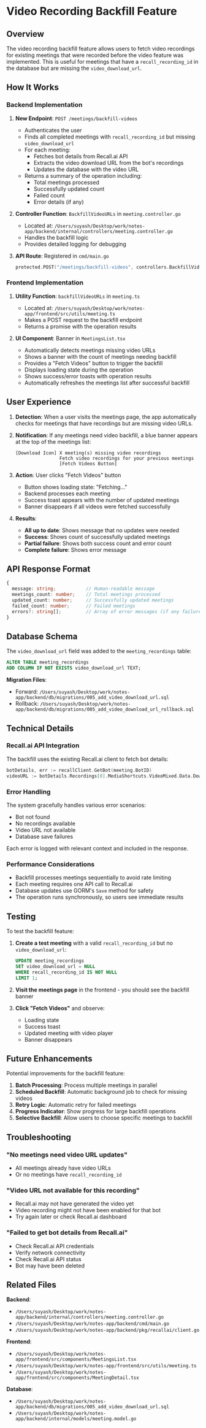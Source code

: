 # Video Recording Backfill Feature

## Overview

The video recording backfill feature allows users to fetch video recordings for existing meetings that were recorded before the video feature was implemented. This is useful for meetings that have a `recall_recording_id` in the database but are missing the `video_download_url`.

## How It Works

### Backend Implementation

1. **New Endpoint**: `POST /meetings/backfill-videos`
   - Authenticates the user
   - Finds all completed meetings with `recall_recording_id` but missing `video_download_url`
   - For each meeting:
     - Fetches bot details from Recall.ai API
     - Extracts the video download URL from the bot's recordings
     - Updates the database with the video URL
   - Returns a summary of the operation including:
     - Total meetings processed
     - Successfully updated count
     - Failed count
     - Error details (if any)

2. **Controller Function**: `BackfillVideoURLs` in `meeting.controller.go`
   - Located at: `/Users/suyash/Desktop/work/notes-app/backend/internal/controllers/meeting.controller.go`
   - Handles the backfill logic
   - Provides detailed logging for debugging

3. **API Route**: Registered in `cmd/main.go`
   ```go
   protected.POST("/meetings/backfill-videos", controllers.BackfillVideoURLs)
   ```

### Frontend Implementation

1. **Utility Function**: `backfillVideoURLs` in `meeting.ts`
   - Located at: `/Users/suyash/Desktop/work/notes-app/frontend/src/utils/meeting.ts`
   - Makes a POST request to the backfill endpoint
   - Returns a promise with the operation results

2. **UI Component**: Banner in `MeetingsList.tsx`
   - Automatically detects meetings missing video URLs
   - Shows a banner with the count of meetings needing backfill
   - Provides a "Fetch Videos" button to trigger the backfill
   - Displays loading state during the operation
   - Shows success/error toasts with operation results
   - Automatically refreshes the meetings list after successful backfill

## User Experience

1. **Detection**: When a user visits the meetings page, the app automatically checks for meetings that have recordings but are missing video URLs.

2. **Notification**: If any meetings need video backfill, a blue banner appears at the top of the meetings list:
   ```
   [Download Icon] X meeting(s) missing video recordings
                   Fetch video recordings for your previous meetings
                   [Fetch Videos Button]
   ```

3. **Action**: User clicks "Fetch Videos" button
   - Button shows loading state: "Fetching..."
   - Backend processes each meeting
   - Success toast appears with the number of updated meetings
   - Banner disappears if all videos were fetched successfully

4. **Results**:
   - **All up to date**: Shows message that no updates were needed
   - **Success**: Shows count of successfully updated meetings
   - **Partial failure**: Shows both success count and error count
   - **Complete failure**: Shows error message

## API Response Format

```typescript
{
  message: string;           // Human-readable message
  meetings_count: number;    // Total meetings processed
  updated_count: number;     // Successfully updated meetings
  failed_count: number;      // Failed meetings
  errors?: string[];         // Array of error messages (if any failures)
}
```

## Database Schema

The `video_download_url` field was added to the `meeting_recordings` table:

```sql
ALTER TABLE meeting_recordings
ADD COLUMN IF NOT EXISTS video_download_url TEXT;
```

**Migration Files**:
- Forward: `/Users/suyash/Desktop/work/notes-app/backend/db/migrations/005_add_video_download_url.sql`
- Rollback: `/Users/suyash/Desktop/work/notes-app/backend/db/migrations/005_add_video_download_url_rollback.sql`

## Technical Details

### Recall.ai API Integration

The backfill uses the existing Recall.ai client to fetch bot details:

```go
botDetails, err := recallClient.GetBot(meeting.BotID)
videoURL := botDetails.Recordings[0].MediaShortcuts.VideoMixed.Data.DownloadURL
```

### Error Handling

The system gracefully handles various error scenarios:
- Bot not found
- No recordings available
- Video URL not available
- Database save failures

Each error is logged with relevant context and included in the response.

### Performance Considerations

- Backfill processes meetings sequentially to avoid rate limiting
- Each meeting requires one API call to Recall.ai
- Database updates use GORM's `Save` method for safety
- The operation runs synchronously, so users see immediate results

## Testing

To test the backfill feature:

1. **Create a test meeting** with a valid `recall_recording_id` but no `video_download_url`:
   ```sql
   UPDATE meeting_recordings 
   SET video_download_url = NULL 
   WHERE recall_recording_id IS NOT NULL 
   LIMIT 1;
   ```

2. **Visit the meetings page** in the frontend - you should see the backfill banner

3. **Click "Fetch Videos"** and observe:
   - Loading state
   - Success toast
   - Updated meeting with video player
   - Banner disappears

## Future Enhancements

Potential improvements for the backfill feature:

1. **Batch Processing**: Process multiple meetings in parallel
2. **Scheduled Backfill**: Automatic background job to check for missing videos
3. **Retry Logic**: Automatic retry for failed meetings
4. **Progress Indicator**: Show progress for large backfill operations
5. **Selective Backfill**: Allow users to choose specific meetings to backfill

## Troubleshooting

### "No meetings need video URL updates"
- All meetings already have video URLs
- Or no meetings have `recall_recording_id`

### "Video URL not available for this recording"
- Recall.ai may not have generated the video yet
- Video recording might not have been enabled for that bot
- Try again later or check Recall.ai dashboard

### "Failed to get bot details from Recall.ai"
- Check Recall.ai API credentials
- Verify network connectivity
- Check Recall.ai API status
- Bot may have been deleted

## Related Files

**Backend**:
- `/Users/suyash/Desktop/work/notes-app/backend/internal/controllers/meeting.controller.go`
- `/Users/suyash/Desktop/work/notes-app/backend/cmd/main.go`
- `/Users/suyash/Desktop/work/notes-app/backend/pkg/recallai/client.go`

**Frontend**:
- `/Users/suyash/Desktop/work/notes-app/frontend/src/components/MeetingsList.tsx`
- `/Users/suyash/Desktop/work/notes-app/frontend/src/utils/meeting.ts`
- `/Users/suyash/Desktop/work/notes-app/frontend/src/components/MeetingDetail.tsx`

**Database**:
- `/Users/suyash/Desktop/work/notes-app/backend/db/migrations/005_add_video_download_url.sql`
- `/Users/suyash/Desktop/work/notes-app/backend/internal/models/meeting.model.go`

